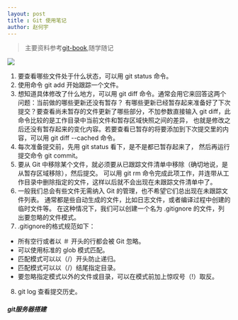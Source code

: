 ```yaml
---
layout: post
title : Git 使用笔记
author: 赵何宇
---
```


> 主要资料参考[git-book](https://git-scm.com/book/zh/v2),随学随记

 ![](https://git-scm.com/book/en/v2/images/lifecycle.png)

 1. 要查看哪些文件处于什么状态，可以用 git status 命令。
 2. 使用命令 git add 开始跟踪一个文件。
 3. 想知道具体修改了什么地方，可以用 git diff 命令。通常会用它来回答这两个问题：当前做的哪些更新还没有暂存？ 有哪些更新已经暂存起来准备好了下次提交？要查看尚未暂存的文件更新了哪些部分，不加参数直接输入 git diff，此命令比较的是工作目录中当前文件和暂存区域快照之间的差异， 也就是修改之后还没有暂存起来的变化内容。若要查看已暂存的将要添加到下次提交里的内容，可以用 git diff --cached 命令。
 4. 每次准备提交前，先用 git status 看下，是不是都已暂存起来了， 然后再运行提交命令 git commit。
 5. 要从 Git 中移除某个文件，就必须要从已跟踪文件清单中移除（确切地说，是从暂存区域移除），然后提交。 可以用 git rm 命令完成此项工作，并连带从工作目录中删除指定的文件，这样以后就不会出现在未跟踪文件清单中了。
 6. 一般我们总会有些文件无需纳入 Git 的管理，也不希望它们总出现在未跟踪文件列表。 通常都是些自动生成的文件，比如日志文件，或者编译过程中创建的临时文件等。 在这种情况下，我们可以创建一个名为 .gitignore 的文件，列出要忽略的文件模式。
 7. .gitignore的格式规范如下：
* 所有空行或者以 ＃ 开头的行都会被 Git 忽略。
* 可以使用标准的 glob 模式匹配。
* 匹配模式可以以（/）开头防止递归。
* 匹配模式可以以（/）结尾指定目录。
* 要忽略指定模式以外的文件或目录，可以在模式前加上惊叹号（!）取反。

 8. git log 查看提交历史。

 ##### git服务器搭建
 